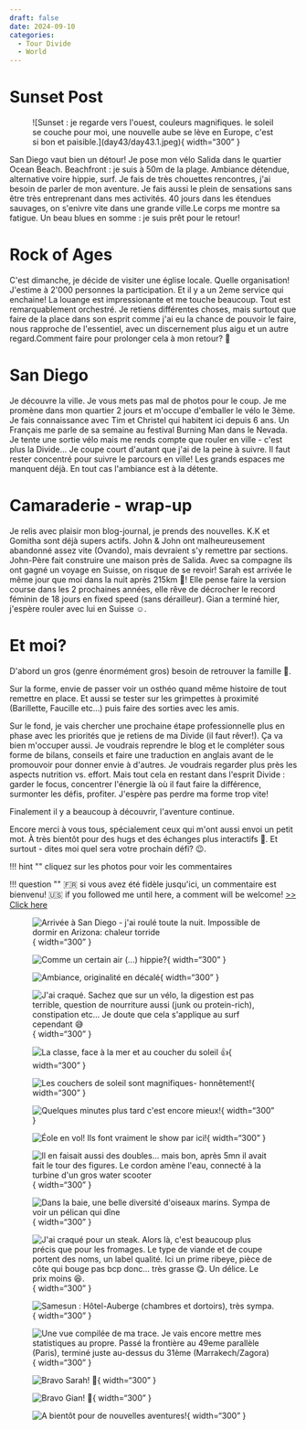 ```yaml
---
draft: false 
date: 2024-09-10
categories:
  - Tour Divide
  - World
---
```


#  Sunset Post

<figure markdown>
![Sunset : je regarde vers l'ouest, couleurs magnifiques. le soleil se couche pour moi, une nouvelle aube se lève en Europe, c'est si bon et paisible.](day43/day43.1.jpeg){ width=“300” }
</figure>

San Diego vaut bien un détour! Je pose mon vélo Salida dans le quartier Ocean Beach. Beachfront : je suis à 50m de la plage. Ambiance détendue, alternative voire hippie, surf. Je fais de très chouettes rencontres, j'ai besoin de parler de mon aventure. Je fais aussi le plein de sensations sans être très entreprenant dans mes activités. 40 jours dans les étendues sauvages, on s'enivre vite dans une grande ville.Le corps me montre sa fatigue. Un beau blues en somme : je suis prêt pour le retour!

<!-- more -->


# Rock of Ages

C'est dimanche, je décide de visiter une église locale. Quelle organisation! J'estime à 2'000 personnes la participation. Et il y a un 2eme service qui enchaine! La louange est impressionante et me touche beaucoup. Tout est remarquablement orchestré. Je retiens différentes choses, mais surtout que faire de la place dans son esprit comme j'ai eu la chance de pouvoir le faire, nous rapproche de l'essentiel, avec un discernement plus aigu et un autre regard.Comment faire pour prolonger cela à mon retour? 🤔

# San Diego

Je découvre la ville. Je vous mets pas mal de photos pour le coup. Je me promène dans mon quartier 2 jours et m'occupe d'emballer le vélo le 3ème. Je fais connaissance avec Tim et Christel qui habitent ici depuis 6 ans. Un Français me parle de sa semaine au festival Burning Man dans le Nevada. Je tente une sortie vélo mais me rends compte que rouler en ville - c'est plus la Divide...  Je coupe court d'autant que j'ai de la peine à suivre. Il faut rester concentré pour suivre le parcours en ville! Les grands espaces me manquent déjà. En tout cas l'ambiance est à la détente.

# Camaraderie - wrap-up

Je relis avec plaisir mon blog-journal, je prends des nouvelles. K.K et Gomitha sont déjà supers actifs. John & John ont malheureusement abandonné assez vite (Ovando), mais devraient s'y remettre par sections. John-Père fait construire une maison près de Salida. Avec sa compagne ils ont gagné un voyage en Suisse, on risque de se revoir! Sarah est arrivée le même jour que moi dans la nuit après 215km 💪! Elle pense faire la version course dans les 2 prochaines années, elle rêve de décrocher le record féminin de 18 jours en fixed speed (sans dérailleur). Gian a terminé hier, j'espère rouler avec lui en Suisse ☺️.

# Et moi?

D'abord un gros (genre énormément gros) besoin de retrouver la famille 🥰.

Sur la forme, envie de passer voir un osthéo quand même histoire de tout remettre en place. Et aussi se tester sur les grimpettes à proximité (Barillette, Faucille etc...) puis faire des sorties avec les amis.

Sur le fond, je vais chercher une prochaine étape professionnelle plus en phase avec les priorités que je retiens de ma Divide (il faut rêver!). Ça va bien m'occuper aussi. Je voudrais reprendre le blog et le compléter sous forme de bilans, conseils et faire une traduction en anglais avant de le promouvoir pour donner envie à d'autres. Je voudrais regarder plus près les aspects nutrition vs. effort. Mais tout cela en restant dans l'esprit Divide : garder le focus, concentrer l'énergie là où il faut faire la différence, surmonter les défis, profiter. J'espère pas perdre ma forme trop vite!

Finalement il y a beaucoup à découvrir, l'aventure continue.

Encore merci à vous tous, spécialement ceux qui m'ont aussi envoi un petit mot. À très bientôt pour des hugs et des échanges plus interactifs 👊. Et surtout - dites moi quel sera votre prochain défi? 😉.

!!! hint ""
    cliquez sur les photos pour voir les commentaires

!!! question ""
    🇫🇷 si vous avez été fidèle jusqu'ici, un commentaire est bienvenu! 🇺🇸 if you followed me until here, a comment will be welcome! [>> Click here](https://forms.office.com/r/5TiedXLRaN)

<figure markdown>

![Arrivée à San Diego - j'ai roulé toute la nuit. Impossible de dormir en Arizona: chaleur torride](day43/day43.2.jpeg){ width=“300” }

![Comme un certain air (...) hippie? ](day43/day43.3.jpeg){ width=“300” }

![Ambiance, originalité en décalé](day43/day43.4.jpeg){ width=“300” }

![J'ai craqué. Sachez que sur un vélo, la digestion est pas terrible, question de nourriture aussi (junk ou protein-rich), constipation etc... Je doute que cela s'applique au surf cependant 😅](day43/day43.5.jpeg){ width=“300” }

![La classe, face à la mer et au coucher du soleil 👍](day43/day43.5.1.jpeg){ width=“300” }

![Les couchers de soleil sont magnifiques- honnêtement!](day43/day43.6.jpeg){ width=“300” }

![Quelques minutes plus tard c'est encore mieux!](day43/day43.7.jpeg){ width=“300” }

![Éole en vol! Ils font vraiment le show par ici!](day43/day43.8.jpeg){ width=“300” }

![Il en faisait aussi des doubles... mais bon, après 5mn il avait fait le tour des figures. Le cordon amène l'eau, connecté à la turbine d'un gros water scooter](day43/day43.9.jpeg){ width=“300” }

![Dans la baie, une belle diversité d'oiseaux marins. Sympa de voir un pélican qui dîne](day43/day43.10.jpeg){ width=“300” }

![J'ai craqué pour un steak. Alors là, c'est beaucoup plus précis que pour les fromages. Le type de viande et de coupe portent des noms, un label qualité. Ici un prime ribeye, pièce de côte qui bouge pas bcp donc... très grasse 😋. Un délice. Le prix moins 😆. ](day43/day43.11.jpeg){ width=“300” }

![Samesun : Hôtel-Auberge (chambres et dortoirs), très sympa. ](day43/day43.12.jpeg){ width=“300” }

![Une vue compilée de ma trace. Je vais encore mettre mes statistiques au propre. Passé la frontière au 49eme parallèle (Paris), terminé juste au-dessus du 31ème (Marrakech/Zagora)](day43/day43.20.jpeg){ width=“300” }

![Bravo Sarah! 💪](day43/day43.21.jpeg){ width=“300” }

![Bravo Gian! 👊](day43/day43.22.jpeg){ width=“300” }

![A bientôt pour de nouvelles aventures!](day43/day43.23.jpeg){ width=“300” }

</figure>


